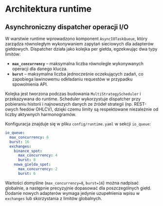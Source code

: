 # Architektura runtime

## Asynchroniczny dispatcher operacji I/O

W warstwie runtime wprowadzono komponent `AsyncIOTaskQueue`, który zarządza równoległym
wykonywaniem zapytań sieciowych dla adapterów giełdowych. Dispatcher działa jako kolejka
per giełda, egzekwując dwa typy limitów:

* **`max_concurrency`** – maksymalna liczba równolegle wykonywanych operacji dla danego klucza.
* **`burst`** – maksymalna liczba jednocześnie oczekujących zadań, co zapobiega lawinowemu
  odkładaniu requestów w przypadku spowolnienia API.

Kolejka jest tworzona podczas budowania `MultiStrategyScheduler` i przekazywana do runtime.
Scheduler wykorzystuje dispatcher przy pobieraniu historii i najnowszych danych ze źródeł
strategii (np. REST-owych feedów OHLCV), dzięki czemu limity są respektowane niezależnie od
liczby aktywnych harmonogramów.

Konfiguracja znajduje się w pliku `config/runtime.yaml` w sekcji `io_queue`:

```yaml
io_queue:
  max_concurrency: 6
  burst: 16
  exchanges:
    binance_spot:
      max_concurrency: 4
      burst: 8
    nowa_gielda_spot:
      max_concurrency: 2
      burst: 6
```

Wartości domyślne (`max_concurrency=8`, `burst=16`) można nadpisać globalnie, a następnie
precyzyjnie dopasować dla poszczególnych giełd. Dodanie nowych adapterów wymaga jedynie
uzupełnienia wpisu w `exchanges` lub skorzystania z limitów globalnych.

